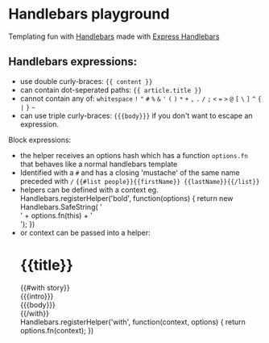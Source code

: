 # Handlebars playground

Templating fun with [Handlebars](http://handlebarsjs.com) made with [Express Handlebars](https://github.com/ericf/express-handlebars)

## Handlebars expressions:
* use double curly-braces: `{{ content }}`
* can contain dot-seperated paths: `{{ article.title }}`
* cannot contain any of: `whitespace` `!` `"` `#` `%` `&` `'` `(` `)` `*` `+` `,` `.` `/` `;` `<` `=` `>` `@` `[` `\` `]` `^` `{` `|` `}` `~`
* can use triple curly-braces: `{{{body}}}` if you don't want to escape an expression.

Block expressions:
* the helper receives an options hash which has a function `options.fn` that behaves like a normal handlebars template
* Identified with a `#` and has a closing 'mustache' of the same name preceded with `/`
`{{#list people}}{{firstName}} {{lastName}}{{/list}}`
* helpers can be defined with a context eg.
    Handlebars.registerHelper('bold', function(options) {
      return new Handlebars.SafeString(
          '<div class="mybold">'
          + options.fn(this)
          + '</div>');
      })
* or context can be passed into a helper:
    <div class="entry">
      <h1>{{title}}</h1>
      {{#with story}}
      <div class="intro">{{{intro}}}</div>
      <div class="body">{{{body}}}</div>
      {{/with}}
    </div>
    Handlebars.registerHelper('with', function(context, options) {
      return options.fn(context);
    })
